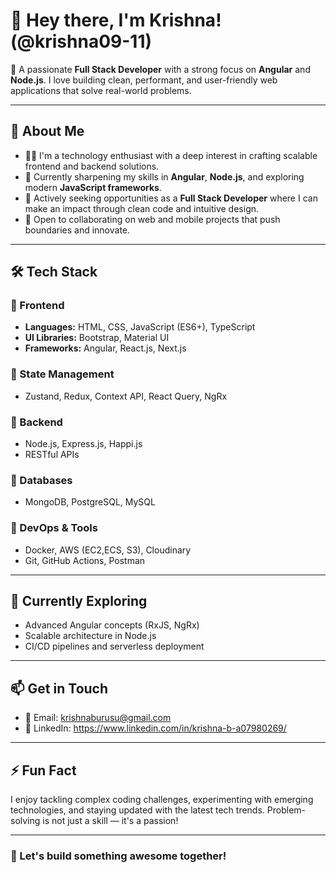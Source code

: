 # 👋 Hey there, I'm Krishna! (@krishna09-11)

🎯 A passionate **Full Stack Developer** with a strong focus on **Angular** and **Node.js**. I love building clean, performant, and user-friendly web applications that solve real-world problems.

---

## 🚀 About Me

- 👨‍💻 I'm a technology enthusiast with a deep interest in crafting scalable frontend and backend solutions.
- 🌱 Currently sharpening my skills in **Angular**, **Node.js**, and exploring modern **JavaScript frameworks**.
- 💼 Actively seeking opportunities as a **Full Stack Developer** where I can make an impact through clean code and intuitive design.
- 💬 Open to collaborating on web and mobile projects that push boundaries and innovate.

---

## 🛠️ Tech Stack

### 🔹 Frontend
- **Languages:** HTML, CSS, JavaScript (ES6+), TypeScript
- **UI Libraries:** Bootstrap, Material UI
- **Frameworks:** Angular, React.js, Next.js

### 🔸 State Management
- Zustand, Redux, Context API, React Query, NgRx

### 🔹 Backend
- Node.js, Express.js, Happi.js
- RESTful APIs

### 🔸 Databases
- MongoDB, PostgreSQL, MySQL

### 🔹 DevOps & Tools
- Docker, AWS (EC2,ECS, S3), Cloudinary
- Git, GitHub Actions, Postman

---

## 🌱 Currently Exploring
- Advanced Angular concepts (RxJS, NgRx)
- Scalable architecture in Node.js
- CI/CD pipelines and serverless deployment

---

## 📫 Get in Touch

- 📧 Email: [krishnaburusu@gmail.com](mailto:krishnaburusu@gmail.com)
- 💼 LinkedIn: https://www.linkedin.com/in/krishna-b-a07980269/


---

## ⚡ Fun Fact

I enjoy tackling complex coding challenges, experimenting with emerging technologies, and staying updated with the latest tech trends. Problem-solving is not just a skill — it's a passion!

---


### 🧩 Let's build something awesome together!


